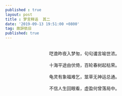 ```yaml
---
published : true 
layout: post
title : 梦言释话  其二
date: '2019-09-13 19:51:00 +0800'
tag: 故辞依旧
published: true
---
```


<br>
<div style="text-align:center;">
呓谵昨夜入梦匆，句句谶言喻世浓。
  <br>
<br>
十海平途由伏倚，百轮春树起枯荣。<br>
<br>
龟灵有象福难乞，筮草无神运总通。<br>
<br>
不信人生回眼看，虚盈何曾落局中。
  </div>
